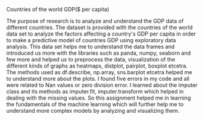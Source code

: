 Countries of the world GDP($ per capita)


The purpose of research is to analyze and understand the GDP data of different countries. The dataset is provided with the countries of the world data set to analyze the factors affecting a country's GDP per capita in order to make a predictive model of countries GDP using exploratory data analysis. This data set helps me to understand the data frames and introduced us more with the libraries such as panda, numpy, seaborn and few more and helped us to preprocess the data, visualization of the different kinds of graphs as heatmaps, distplot, pairplot, boxplot etcetra. The methods used as df.describe, np.array, sns.barplot etcetra helped me to understand more about the plots. I found five errors in my code and all were related to Nan values or zero division error. I learned about the imputer class and its methods as imputer.fit, imputer.transform which helped in dealing with the missing values. So this assignment helped me in learning the fundamentals of the machine learning which will further help me to understand more complex models by analyzing and visualizing them.